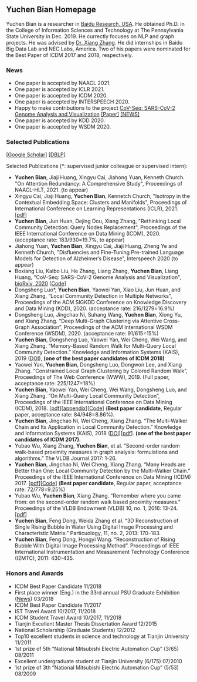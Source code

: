 ## Yuchen Bian Homepage

Yuchen Bian is a researcher in [Baidu Research, USA](http://research.baidu.com/Index). He obtained Ph.D. in the College of Information Sciences and Technology at The Pennsylvania State University in Dec. 2019. He currectly focuses on NLP and graph projects. He was advised by [Dr. Xiang Zhang](https://faculty.ist.psu.edu/xzz89/). He did internships in Baidu Big Data Lab and NEC Labs, America. Two of his papers were nominated for the Best Paper of ICDM 2017 and 2018, respectively.

### News
- One paper is accepted by NAACL 2021.
- One paper is accepted by ICLR 2021.
- One paper is accepted by ICDM 2020.
- One paper is accepted by INTERSPEECH 2020.
- Happy to make contributions to the project [CoV-Seq: SARS-CoV-2 Genome Analysis and Visualization](http://covseq.baidu.com/) [[Paper]](https://www.biorxiv.org/content/10.1101/2020.05.01.071050v2) [[NEWS]](https://mp.weixin.qq.com/s/umMFPFLI7ADvPR10wyzPCQ)
- One paper is accepted by KDD 2020.
- One paper is accepted by WSDM 2020.

### Selected Publications

[[Google Scholar](https://scholar.google.com/citations?user=gU0icBEAAAAJ&hl=en&authuser=2)]   [[DBLP](https://dblp.org/pid/187/4068.html)]

Selected Publications (*: supervised junior colleague or supervised intern):

- **Yuchen Bian**, Jiaji Huang, Xingyu Cai, Jiahong Yuan, Kenneth Church. "On Attention Redundancy: A Comprehensive Study", Proceedings of NAACL-HLT, 2021. (to appear)
- Xingyu Cai, Jiaji Huang, **Yuchen Bian**, Kennetch Church, "Isotropy in the Contextual Embedding Space: Clusters and Manifolds", Proceedings of International Conference on Learning Representations (ICLR), 2021. [[pdf](https://openreview.net/pdf?id=xYGNO86OWDH)]
- **Yuchen Bian**, Jun Huan, Dejing Dou, Xiang Zhang, "Rethinking Local Community Detection: Query Nodes Replacement", Proceedings of the IEEE International Conference on Data Mining (ICDM), 2020. (acceptance rate: 183/930=19.7%, to appear)
- Jiahong Yuan, **Yuchen Bian**, Xingyu Cai, Jiaji Huang, Zheng Ye and Kenneth Church, "Disfluencies and Fine-Tuning Pre-trained Language Models for Detection of Alzheimer’s Disease", Interspeech 2020 (to appear)
- Boxiang Liu, Kaibo Liu, He Zhang, Liang Zhang, **Yuchen Bian**, Liang Huang, "CoV-Seq: SARS-CoV-2 Genome Analysis and Visualization", [bioRxiv, 2020](https://www.biorxiv.org/content/10.1101/2020.05.01.071050v2) [[Code](https://github.com/boxiangliu/covseq)]
- Dongsheng Luo*, **Yuchen Bian**, Yaowei Yan, Xiao Liu, Jun Huan, and Xiang Zhang, “Local Community Detection in Multiple Networks”, Proceedings of the ACM SIGKDD Conference on Knowledge Discovery and Data Mining (KDD), 2020. (acceptance rate: 216/1279=16.9%)
- Dongsheng Luo, Jingchao Ni, Suhang Wang, **Yuchen Bian**, Xiong Yu, and Xiang Zhang. “Deep Multi-Graph Clustering via Attentive Cross-Graph Association”, Proceedings of the ACM International WSDM Conference (WSDM), 2020. (acceptance rate: 91/615=15%)
- **Yuchen Bian**, Dongsheng Luo, Yaowei Yan, Wei Cheng, Wei Wang, and Xiang Zhang. “Memory-Based Random Walk for Multi-Query Local Community Detection.” Knowledge and Information Systems (KAIS), 2019 ([DOI](https://link.springer.com/article/10.1007/s10115-019-01398-3?wt_mc=Internal.Event.1.SEM.ArticleAuthorOnlineFirst&utm_source=ArticleAuthorOnlineFirst&utm_medium=email&utm_content=AA_en_06082018&ArticleAuthorOnlineFirst_20190910)), **(one of the best paper candidates of ICDM 2018)**
- Yaowei Yan, **Yuchen Bian**, Dongsheng Luo, Dongwon Lee, and Xiang Zhang. “Constrained Local Graph Clustering by Colored Random Walk”, Proceedings of  The Web Conference (WWW), 2019. (Full paper, acceptance rate: 225/1247=18%)
- **Yuchen Bian**, Yaowei Yan, Wei Cheng, Wei Wang, Dongsheng Luo, and Xiang Zhang. “On Multi-Query Local Community Detection”, Proceedings of the IEEE International Conference on Data Mining (ICDM), 2018. [[pdf](https://sites.psu.edu/yuchenbian/files/2019/03/MRW-ICDM18-20nsgdd.pdf)][[appendix](https://sites.psu.edu/yuchenbian/files/2018/09/ICDM18_app_20180908-1nkuxm0.pdf)][[Code](https://sites.psu.edu/yuchenbian/mrw/)]  (**Best paper candidate**, Regular paper, acceptance rate: 84/948=8.86%).
- **Yuchen Bian**, Jingchao Ni, Wei Cheng, Xiang Zhang. “The Multi-Walker Chain and Its Application in Local Community Detection.” Knowledge and Information Systems (KAIS), 2018 ([DOI](https://doi.org/10.1007/s10115-018-1247-1))[[pdf](https://sites.psu.edu/yuchenbian/files/2019/08/Bian2019_Article_TheMulti-walkerChainAndItsAppl.pdf)]. **(one of the best paper candidates of ICDM 2017)**.
- Yubao Wu, Xiang Zhang, **Yuchen Bian**, et al. “Second-order random walk-based proximity measures in graph analysis: formulations and algorithms.” The VLDB Journal 2017: 1-26.
- **Yuchen Bian**, Jingchao Ni, Wei Cheng, Xiang Zhang. “Many Heads are Better than One: Local Community Detection by the Multi-Walker Chain.” Proceedings of the IEEE International Conference on Data Mining (ICDM) 2017. [[pdf](https://sites.psu.edu/yuchenbian/files/2019/03/MWC-ICDM17-15jsd2s.pdf)][[Code](https://sites.psu.edu/yuchenbian/mwc/)] (**Best paper candidate**, Regular paper, acceptance rate: 72/778=9.25%)
- Yubao Wu, **Yuchen Bian**, Xiang Zhang. “Remember where you came from: on the second-order random walk based proximity measures.” Proceedings of the VLDB Endowment (VLDB) 10, no. 1, 2016: 13-24. [[pdf](https://sites.psu.edu/yuchenbian/files/2017/02/2ndRW_VLDB17-2ktbyou.pdf)]
- **Yuchen Bian**, Feng Dong, Weida Zhang et al. “3D Reconstruction of Single Rising Bubble in Water Using Digital Image Processing and Characteristic Matrix.” Particuology, 11, no. 2, 2013: 170–183.
- **Yuchen Bian**, Feng Dong, Hongyi Wang. “Reconstruction of Rising Bubble With Digital Image Processing Method”. Proceedings of IEEE International Instrumentation and Measurement Technology Conference (I2MTC), 2011: 430-435.

### Honors and Awards

- ICDM Best Paper Candidate                                                                  11/2018
- First place winner (Eng.) in the 33rd annual PSU Graduate Exhibition ([News](http://gradschool.psu.edu/exhibition/awards/awards-archive/?year=2018))                03/2018
- ICDM Best Paper Candidate                                                                  11/2017
- IST Travel Award                                                                           10/2017, 11/2018
- ICDM Student Travel Award                                                                  10/2017, 11/2018
- Tianjin Excellent Master Thesis Dissertation Award                                         12/2015
- National Scholarship (Graduate Students)                                                   12/2012
- Top10 excellent students in science and technology at Tianjin University                   11/2011
- 1st prize of 5th  “National Mitsubishi Electric Automation Cup” (3/65)                     08/2011
- Excellent undergraduate student at Tianjin University (6/175)                              07/2010
- 1st prize of 3th “National Mitsubishi Electric Automation Cup” (5/53)                      08/2009

